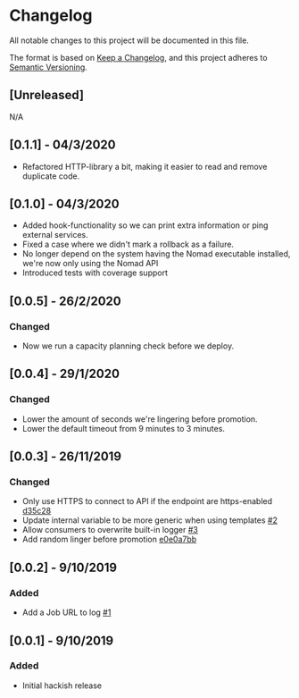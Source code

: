 # Changelog
All notable changes to this project will be documented in this file.

The format is based on [Keep a Changelog](https://keepachangelog.com/en/1.0.0/),
and this project adheres to [Semantic Versioning](https://semver.org/spec/v2.0.0.html).

## [Unreleased]

N/A

## [0.1.1] - 04/3/2020

- Refactored HTTP-library a bit, making it easier to read and remove duplicate code.

## [0.1.0] - 04/3/2020

- Added hook-functionality so we can print extra information or ping external services.
- Fixed a case where we didn't mark a rollback as a failure.
- No longer depend on the system having the Nomad executable installed, we're now only using the Nomad API
- Introduced tests with coverage support

## [0.0.5] - 26/2/2020

### Changed
- Now we run a capacity planning check before we deploy.

## [0.0.4] - 29/1/2020

### Changed
- Lower the amount of seconds we're lingering before promotion.
- Lower the default timeout from 9 minutes to 3 minutes.

## [0.0.3] - 26/11/2019

### Changed
- Only use HTTPS to connect to API if the endpoint are https-enabled [d35c28](https://github.com/kaspergrubbe/nomade/commit/d35c287026a57c8bafb286e7cc0f8d6c3f6db515)
- Update internal variable to be more generic when using templates [#2](https://github.com/kaspergrubbe/nomade/pull/2)
- Allow consumers to overwrite built-in logger [#3](https://github.com/kaspergrubbe/nomade/pull/3)
- Add random linger before promotion [e0e0a7bb](https://github.com/kaspergrubbe/nomade/commit/e0e0a7bbd6521f6d65da31db87bd4b447e65b7f1)

## [0.0.2] - 9/10/2019

### Added
- Add a Job URL to log [#1](https://github.com/kaspergrubbe/nomade/pull/1)

## [0.0.1] - 9/10/2019

### Added
- Initial hackish release
